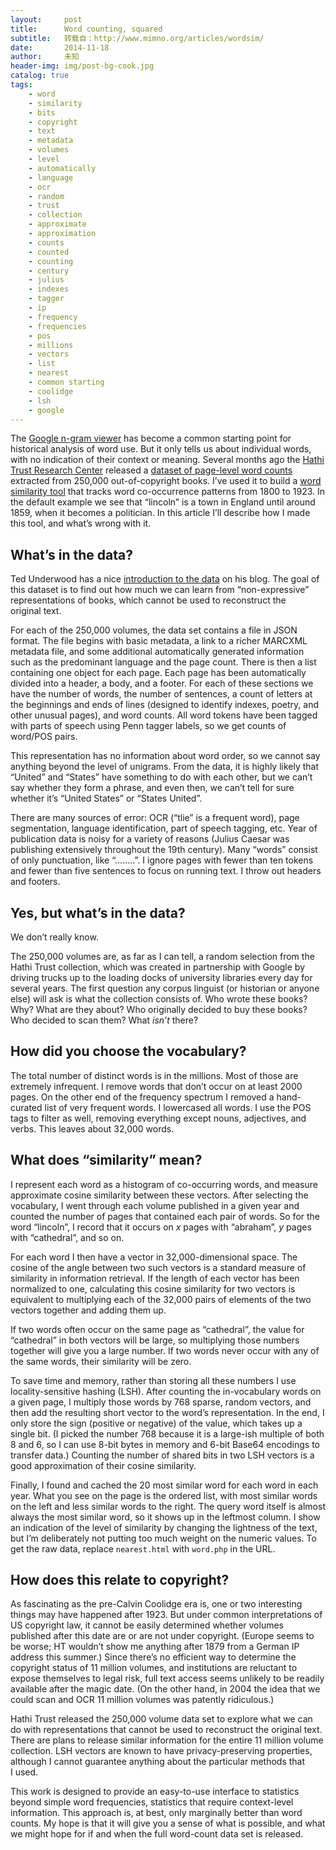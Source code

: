 ```yaml
---
layout:     post
title:      Word counting, squared
subtitle:   转载自：http://www.mimno.org/articles/wordsim/
date:       2014-11-18
author:     未知
header-img: img/post-bg-cook.jpg
catalog: true
tags:
    - word
    - similarity
    - bits
    - copyright
    - text
    - metadata
    - volumes
    - level
    - automatically
    - language
    - ocr
    - random
    - trust
    - collection
    - approximate
    - approximation
    - counts
    - counted
    - counting
    - century
    - julius
    - indexes
    - tagger
    - ip
    - frequency
    - frequencies
    - pos
    - millions
    - vectors
    - list
    - nearest
    - common starting
    - coolidge
    - lsh
    - google
---
```


The [Google n-gram viewer](https://books.google.com/ngrams) has become a common starting point for historical analysis of word use.
But it only tells us about individual words, with no indication of their context or meaning.
Several months ago the [Hathi Trust Research Center](http://www.hathitrust.org/htrc) released a [dataset of page-level word counts](https://sandbox.htrc.illinois.edu/HTRC-UI-Portal2/Features) extracted from 250,000 out-of-copyright books. 
I’ve used it to build a
[word similarity tool](http://mimno.infosci.cornell.edu/wordsim/nearest.html) that tracks word co-occurrence patterns from 1800 to 1923.
In the default example we see that “lincoln” is a town in England until around 1859, when it becomes a politician.
In this article I’ll describe how I made this tool, and what’s wrong with it.



## What’s in the data?

Ted Underwood has a nice [introduction to the data](http://tedunderwood.com/2014/06/03/a-window-on-the-twentieth-century-may-be-about-to-open) on his blog.
The goal of this dataset is to find out how much we can learn from “non-expressive” representations of books, which cannot be used to reconstruct the original text.

For each of the 250,000 volumes, the data set contains a file in JSON format.
The file begins with basic metadata, a link to a richer MARCXML metadata file, and some additional automatically generated information such as the predominant language and the page count.
There is then a list containing one object for each page. Each page has been automatically divided into a header, a body, and a footer. For each of these sections we have the number of words, the number of sentences, a count of letters at the beginnings and ends of lines (designed to identify indexes, poetry, and other unusual pages), and word counts.
All word tokens have been tagged with parts of speech using Penn tagger labels, so we get counts of word/POS pairs.

This representation has no information about word order, so we cannot say anything beyond the level of unigrams.
From the data, it is highly likely that “United” and “States” have something to do with each other, but we can’t say whether they form a phrase, and even then, we can’t tell for sure whether it’s “United States” or “States United”.

There are many sources of error: OCR (“tlie” is a frequent word), page segmentation, language identification, part of speech tagging, etc.
Year of publication data is noisy for a variety of reasons (Julius Caesar was publishing extensively throughout the 19th century).
Many “words” consist of only punctuation, like “……..”.
I ignore pages with fewer than ten tokens and fewer than five sentences to focus on running text.
I throw out headers and footers.

## Yes, but what’s in the data?

We don’t really know. 

The 250,000 volumes are, as far as I can tell, a random selection from the Hathi Trust collection, which was created in partnership with Google by driving trucks up to the loading docks of university libraries every day for several years.
The first question any corpus linguist (or historian or anyone else) will ask is what the collection consists of. 
Who wrote these books? Why? What are they about? Who originally decided to buy these books? Who decided to scan them? What *isn’t* there?

## How did you choose the vocabulary?

The total number of distinct words is in the millions.
Most of those are extremely infrequent. I remove words that don’t occur on at least 2000 pages.
On the other end of the frequency spectrum I removed a hand-curated list of very frequent words.
I lowercased all words.
I use the POS tags to filter as well, removing everything except nouns, adjectives, and verbs.
This leaves about 32,000 words.

## What does “similarity” mean?

I represent each word as a histogram of co-occurring words, and measure approximate cosine similarity between these vectors.
After selecting the vocabulary, I went through each volume published in a given year and counted the number of pages that contained each pair of words.
So for the word “lincoln”, I record that it occurs on *x* pages with “abraham”, *y* pages with “cathedral”, and so on.

For each word I then have a vector in 32,000-dimensional space.
The cosine of the angle between two such vectors is a standard measure of similarity in information retrieval.
If the length of each vector has been normalized to one, calculating this cosine similarity for two vectors is equivalent to multiplying each of the 32,000 pairs of elements of the two vectors together and adding them up.

If two words often occur on the same page as “cathedral”, the value for “cathedral” in both vectors will be large, so multiplying those numbers together will give you a large number.
If two words never occur with any of the same words, their similarity will be zero.

To save time and memory, rather than storing all these numbers I use locality-sensitive hashing (LSH).
After counting the in-vocabulary words on a given page, I multiply those words by 768 sparse, random vectors, and then add the resulting short vector to the word’s representation.
In the end, I only store the sign (positive or negative) of the value, which takes up a single bit.
(I picked the number 768 because it is a large-ish multiple of both 8 and 6, so I can use 8-bit bytes in memory and 6-bit Base64 encodings to transfer data.)
Counting the number of shared bits in two LSH vectors is a good approximation of their cosine similarity.

Finally, I found and cached the 20 most similar word for each word in each year.
What you see on the page is the ordered list, with most similar words on the left and less similar words to the right.
The query word itself is almost always the most similar word, so it shows up in the leftmost column.
I show an indication of the level of similarity by changing the lightness of the text, but I’m deliberately not putting too much weight on the numeric values.
To get the raw data, replace `nearest.html` with `word.php` in the URL.

## How does this relate to copyright?

As fascinating as the pre-Calvin Coolidge era is, one or two interesting things may have happened after 1923.
But under common interpretations of US copyright law, it cannot be easily determined whether volumes published after this date are or are not under copyright.
(Europe seems to be worse; HT wouldn’t show me anything after 1879 from a German IP address this summer.)
Since there’s no efficient way to determine the copyright status of 11 million volumes, and institutions are reluctant to expose themselves to legal risk, full text access seems unlikely to be readily available after the magic date.
(On the other hand, in 2004 the idea that we could scan and OCR 11 million volumes was patently ridiculous.)

Hathi Trust released the 250,000 volume data set to explore what we can do with representations that cannot be used to reconstruct the original text.
There are plans to release similar information for the entire 11 million volume collection.
LSH vectors are known to have privacy-preserving properties, although I cannot guarantee anything about the particular methods that I used.

This work is designed to provide an easy-to-use interface to statistics beyond simple word frequencies, statistics that require context-level information.
This approach is, at best, only marginally better than word counts.
My hope is that it will give you a sense of what is possible, and what we might hope for if and when the full word-count data set is released.
